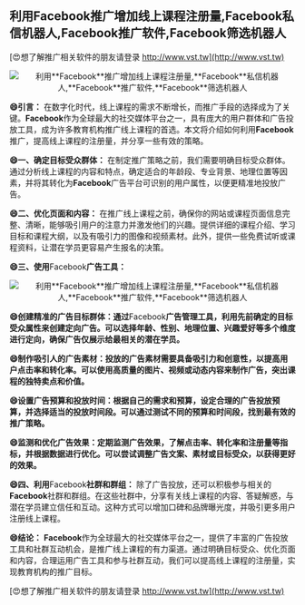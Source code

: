 ## **利用**Facebook**推广增加线上课程注册量,**Facebook**私信机器人,**Facebook**推广软件,**Facebook**筛选机器人**

[😍想了解推广相关软件的朋友请登录 http://www.vst.tw](http://www.vst.tw)

 <center><img src="https://vst.tw/MP4/tuiguang/png/6.png" alt="利用**Facebook**推广增加线上课程注册量,**Facebook**私信机器人,**Facebook**推广软件,**Facebook**筛选机器人"></center>

**😄引言：**
在数字化时代，线上课程的需求不断增长，而推广手段的选择成为了关键。**Facebook**作为全球最大的社交媒体平台之一，具有庞大的用户群体和广告投放工具，成为许多教育机构推广线上课程的首选。本文将介绍如何利用**Facebook**推广，提高线上课程的注册量，并分享一些有效的策略。

**😄一、确定目标受众群体：**
在制定推广策略之前，我们需要明确目标受众群体。通过分析线上课程的内容和特点，确定适合的年龄段、专业背景、地理位置等因素，并将其转化为**Facebook**广告平台可识别的用户属性，以便更精准地投放广告。

**😄二、优化页面和内容：**
在推广线上课程之前，确保你的网站或课程页面信息完整、清晰，能够吸引用户的注意力并激发他们的兴趣。提供详细的课程介绍、学习目标和课程大纲，以及有吸引力的图像和视频素材。此外，提供一些免费试听或课程资料，让潜在学员更容易产生报名的决策。

**😄三、使用**Facebook**广告工具：**

 <center><img src="https://vst.tw/MP4/tuiguang/png/8.png" alt="利用**Facebook**推广增加线上课程注册量,**Facebook**私信机器人,**Facebook**推广软件,**Facebook**筛选机器人"></center>

**😄创建精准的广告目标群体：通过**Facebook**广告管理工具，利用先前确定的目标受众属性来创建定向广告。可以选择年龄、性别、地理位置、兴趣爱好等多个维度进行定向，确保广告仅展示给最相关的潜在学员。**

**😄制作吸引人的广告素材：投放的广告素材需要具备吸引力和创意性，以提高用户点击率和转化率。可以使用高质量的图片、视频或动态内容来制作广告，突出课程的独特卖点和价值。**

**😄设置广告预算和投放时间：根据自己的需求和预算，设定合理的广告投放预算，并选择适当的投放时间段。可以通过测试不同的预算和时间段，找到最有效的推广策略。**

**😄监测和优化广告效果：定期监测广告效果，了解点击率、转化率和注册量等指标，并根据数据进行优化。可以尝试调整广告文案、素材或目标受众，以获得更好的效果。**

**😄四、利用**Facebook**社群和群组：**
除了广告投放，还可以积极参与相关的**Facebook**社群和群组。在这些社群中，分享有关线上课程的内容、答疑解惑，与潜在学员建立信任和互动。这种方式可以增加口碑和品牌曝光度，并吸引更多用户注册线上课程。

**😄结论：**
**Facebook**作为全球最大的社交媒体平台之一，提供了丰富的广告投放工具和社群互动机会，是推广线上课程的有力渠道。通过明确目标受众、优化页面和内容，合理运用广告工具和参与社群互动，我们可以提高线上课程的注册量，实现教育机构的推广目标。

[😍想了解推广相关软件的朋友请登录 http://www.vst.tw](http://www.vst.tw)



